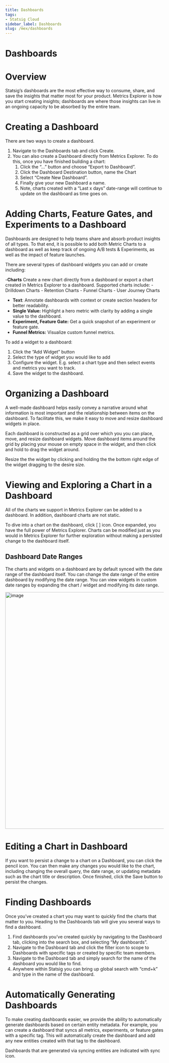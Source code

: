 ```yaml
---
title: Dashboards
tags:
- Statsig Cloud 
sidebar_label: Dashboards
slug: /mex/dashboards
---
```


# Dashboards

# Overview

Statsig’s dashboards are the most effective way to consume, share, and save the insights that matter most for your product. Metrics Explorer is how you start creating insights; dashboards are where those insights can live in an ongoing capacity to be absorbed by the entire team. 

# Creating a Dashboard

There are two ways to create a dashboard. 

1. Navigate to the Dashboards tab and click Create. 
2. You can also create a Dashboard directly from Metrics Explorer. To do this, once you have finished building a chart:
    1. Click the “…” button and choose “Export to Dashboard”. 
    2. Click the Dashboard Destination button, name the Chart 
    3. Select “Create New Dashboard”. 
    4. Finally give your new Dashboard a name. 
    5. Note, charts created with a “Last x days” date-range will continue to update on the dashboard as time goes on. 

# Adding Charts, Feature Gates, and Experiments to a Dashboard

Dashboards are designed to help teams share and absorb product insights of all types. To that end, it is possible to add both Metric Charts to a dashboard as well as keep track of ongoing A/B tests & Experiments, as well as the impact of feature launches. 

There are several types of dashboard widgets you can add or create including: 

-**Charts** Create a new chart directly from a dashboard or export a chart created in Metrics Explorer to a dashboard. Supported charts include:
    - Drilldown Charts
    - Retention Charts
    - Funnel Charts
    - User Journey Charts
- **Text**: Annotate dashboards with context or create section headers for better readability.
- **Single Value:** Highlight a hero metric with clarity by adding a single value to the dashboard.
- **Experiment, Feature Gate:** Get a quick snapshot of an experiment or feature gate.
- **Funnel Metrics:**  Visualize custom funnel metrics.

To add a widget to a dashboard: 

1. Click the “Add Widget” button
2. Select the type of widget you would like to add
3. Configure the widget. E.g. select a chart type and then select events and metrics you want to track. 
4. Save the widget to the dashboard. 

# Organizing a Dashboard

A well-made dashboard helps easily convey a narrative around what information is most important and the relationship between items on the dashboard. To facilitate this, we make it easy to move and resize dashboard widgets in place. 

Each dashboard is constructed as a grid over which you you can place, move, and resize dashboard widgets. Move dashboard items around the grid by placing your mouse on empty space in the widget, and then click and hold to drag the widget around. 

Resize the the widget by clicking and holding the the bottom right edge of the widget dragging to the desire size. 

# Viewing and Exploring a Chart in a Dashboard

All of the charts we support in Metrics Explorer can be added to a dashboard. In addition, dashboard charts are not static. 

To dive into a chart on the dashboard, click [ ] icon.  Once expanded, you have the full power of Metrics Explorer. Charts can be modified just as you would in Metrics Explorer for further exploration without making a persisted change to the dashboard itself. 

## Dashboard Date Ranges

The charts and widgets on a dashboard are by default synced with the date range of the dashboard itself. You can change the date range of the entire dashboard by modifying the date range. You can view widgets in custom date ranges by expanding the chart / widget and modifying its date range. 

<img width="751" alt="image" src="https://github.com/statsig-io/docs/assets/3464964/c5b0b66a-2ff0-40f2-a3a9-52746e1819ad">

# Editing a Chart in Dashboard

If you want to persist a change to a chart on a Dashboard, you can click the pencil icon. You can then make any changes you would like to the chart, including changing the overall query, the date range, or updating metadata such as the chart title or description. Once finished, click the Save button to persist the changes. 

# Finding Dashboards

Once you’ve created a chart you may want to quickly find the charts that matter to you. Heading to the Dashboards tab will give you several ways to find a dashboard. 

1. Find dashboards you’ve created quickly by navigating to the Dashboard tab, clicking into the search box, and selecting “My dashboards”. 
2. Navigate to the Dashboard tab and click the filter icon to scope to Dashboards with specific tags or created by specific team members. 
3. Navigate to the Dashboard tab and simply search for the name of the dashboard you would like to find. 
4. Anywhere within Statsig you can bring up global search with “cmd+k” and type in the name of the dashboard. 

# Automatically Generating Dashboards

To make creating dashboards easier, we provide the ability to automatically generate dashboards based on certain entity metadata. For example, you can create a dashboard that syncs all metrics, experiments, or feature gates with a specific tag. This will automatically create the dashboard and add any new entities created with that tag to the dashboard. 

Dashboards that are generated via syncing entities are indicated with sync icon.
